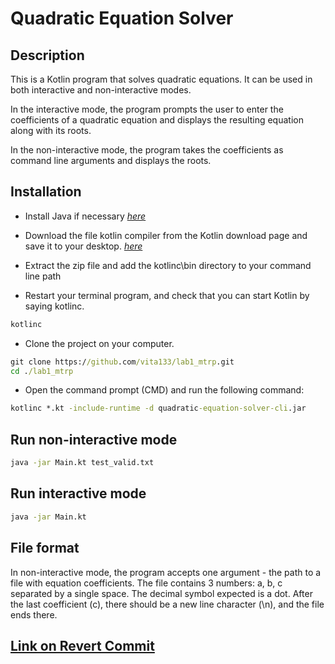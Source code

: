 # Quadratic Equation Solver

## Description

This is a Kotlin program that solves quadratic equations. It can be used in both interactive and non-interactive modes.

In the interactive mode, the program prompts the user to enter the coefficients of a quadratic equation and displays the resulting equation along with its roots.

In the non-interactive mode, the program takes the coefficients as command line arguments and displays the roots.

## Installation

- Install Java if necessary [_here_](https://www.java.com/en/download/manual.jsp?locale=en)

- Download the file kotlin compiler from the Kotlin download page and save it to your desktop. [_here_](https://github.com/JetBrains/kotlin/releases/download/v1.8.10/kotlin-compiler-1.8.10.zip)

- Extract the zip file and add the kotlinc\bin directory to your command line path

- Restart your terminal program, and check that you can start Kotlin by saying kotlinc.

```cmd
kotlinc
```

- Clone the project on your computer.

```cmd
git clone https://github.com/vita133/lab1_mtrp.git
cd ./lab1_mtrp
```

- Open the command prompt (CMD) and run the following command:

```cmd
kotlinc *.kt -include-runtime -d quadratic-equation-solver-cli.jar
```

## Run non-interactive mode

```cmd
java -jar Main.kt test_valid.txt
```

## Run interactive mode

```cmd
java -jar Main.kt
```

## File format

In non-interactive mode, the program accepts one argument - the path to a file with equation coefficients. The file contains 3 numbers: a, b, c separated by a single space. The decimal symbol expected is a dot. After the last coefficient (c), there should be a new line character (\n), and the file ends there.

## [Link on Revert Commit](https://github.com/vita133/lab1_mtrp/commit/1d480e264541189bca77d8fdac19f45b513c7e28)
